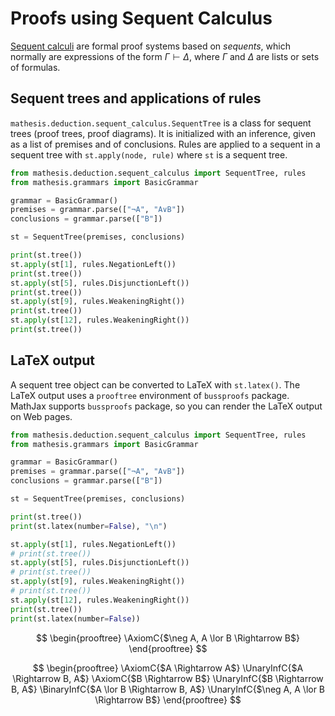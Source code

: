 # Proofs using Sequent Calculus

<a href="https://en.wikipedia.org/wiki/Sequent_calculus" target="_blank">Sequent calculi</a> are formal proof systems based on *sequents*, which normally are expressions of the form $\Gamma \vdash \Delta$, where $\Gamma$ and $\Delta$ are lists or sets of formulas.

## Sequent trees and applications of rules

`mathesis.deduction.sequent_calculus.SequentTree` is a class for sequent trees (proof trees, proof diagrams).
It is initialized with an inference, given as a list of premises and of conclusions.
Rules are applied to a sequent in a sequent tree with `st.apply(node, rule)` where `st` is a sequent tree.

```python exec="1" result="text" source="above"
from mathesis.deduction.sequent_calculus import SequentTree, rules
from mathesis.grammars import BasicGrammar

grammar = BasicGrammar()
premises = grammar.parse(["¬A", "A∨B"])
conclusions = grammar.parse(["B"])

st = SequentTree(premises, conclusions)

print(st.tree())
st.apply(st[1], rules.NegationLeft())
print(st.tree())
st.apply(st[5], rules.DisjunctionLeft())
print(st.tree())
st.apply(st[9], rules.WeakeningRight())
print(st.tree())
st.apply(st[12], rules.WeakeningRight())
print(st.tree())
```

## LaTeX output

A sequent tree object can be converted to LaTeX with `st.latex()`.
The LaTeX output uses a `prooftree` environment of `bussproofs` package.
MathJax supports `bussproofs` package, so you can render the LaTeX output on Web pages.

```python exec="1" result="text" source="above"
from mathesis.deduction.sequent_calculus import SequentTree, rules
from mathesis.grammars import BasicGrammar

grammar = BasicGrammar()
premises = grammar.parse(["¬A", "A∨B"])
conclusions = grammar.parse(["B"])

st = SequentTree(premises, conclusions)

print(st.tree())
print(st.latex(number=False), "\n")

st.apply(st[1], rules.NegationLeft())
# print(st.tree())
st.apply(st[5], rules.DisjunctionLeft())
# print(st.tree())
st.apply(st[9], rules.WeakeningRight())
# print(st.tree())
st.apply(st[12], rules.WeakeningRight())
print(st.tree())
print(st.latex(number=False))
```

$$
\begin{prooftree}
\AxiomC{$\neg A, A \lor B \Rightarrow B$}
\end{prooftree}
$$

$$
\begin{prooftree}
\AxiomC{$A \Rightarrow A$}
\UnaryInfC{$A \Rightarrow B, A$}
\AxiomC{$B \Rightarrow B$}
\UnaryInfC{$B \Rightarrow B, A$}
\BinaryInfC{$A \lor B \Rightarrow B, A$}
\UnaryInfC{$\neg A, A \lor B \Rightarrow B$}
\end{prooftree}
$$